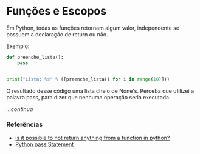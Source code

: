 # Funções e Escopos

Em Python, todas as funções retornam algum valor, independente se 
possuem a declaração de return ou não.

Exemplo:

```python
def preenche_lista():
    pass


print("Lista: %s" % ([preenche_lista() for i in range(10)]))
```

O resultado desse código  uma lista cheio de None's. Perceba que 
utilizei a palavra pass, para dizer que nenhuma operação seria executada.

_...continua_

### Referências

- [is it possible to not return anything from a function in python?][1]
- [Python pass Statement][2]


[1]: https://stackoverflow.com/q/10067013
[2]: https://www.tutorialspoint.com/python/python_pass_statement.htm
